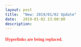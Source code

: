 ```yaml
---
layout: post
title:  "New: 2019/01/02 Update"
date:   2019-01-02 23:00:00
description: 
---
```

#### <font face="Microsoft YaHei UI" color="#FF3636">Hyperlinks are being replaced.</font>
